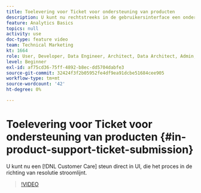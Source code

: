 ```yaml
---
title: Toelevering voor Ticket voor ondersteuning van producten
description: U kunt nu rechtstreeks in de gebruikersinterface een ondersteuningsticket voor de klantenservice verzenden waarmee het proces wordt gestroomlijnd in de richting van een oplossing.
feature: Analytics Basics
topics: null
activity: use
doc-type: feature video
team: Technical Marketing
kt: 1664
role: User, Developer, Data Engineer, Architect, Data Architect, Admin, Leader
level: Beginner
exl-id: af75cd36-75ff-4892-b8ec-dd5704dabfe3
source-git-commit: 32424f3f2b05952fe4df9ea91dcbe51684cee905
workflow-type: tm+mt
source-wordcount: '42'
ht-degree: 0%

---
```


# Toelevering voor Ticket voor ondersteuning van producten {#in-product-support-ticket-submission}

U kunt nu een [!DNL Customer Care] steun direct in UI, die het proces in de richting van resolutie stroomlijnt.

>[!VIDEO](https://video.tv.adobe.com/v/23133/?quality=12)

